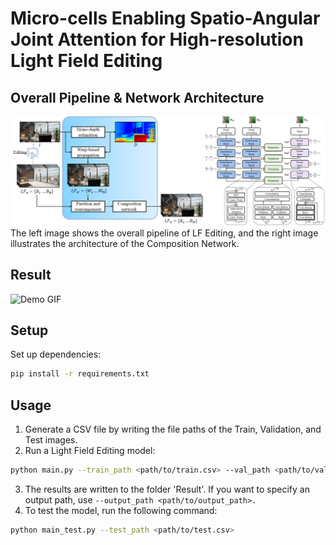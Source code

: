 # Micro-cells Enabling Spatio-Angular Joint Attention for High-resolution Light Field Editing


## Overall Pipeline & Network Architecture  
![Overview](DEMO/Overview.png)
The left image shows the overall pipeline of LF Editing, and the right image illustrates the architecture of the Composition Network.

## Result
<img src="DEMO/DEMO.gif" alt="Demo GIF" width="800"/>

## Setup
Set up dependencies:
```bash
pip install -r requirements.txt
```

## Usage
1. Generate a CSV file by writing the file paths of the Train, Validation, and Test images.
2. Run a Light Field Editing model:  
```bash  
python main.py --train_path <path/to/train.csv> --val_path <path/to/val.csv>  
```
3. The results are written to the folder 'Result'. If you want to specify an output path, use `--output_path <path/to/output_path>.`
4. To test the model, run the following command:
```bash
python main_test.py --test_path <path/to/test.csv>
```
